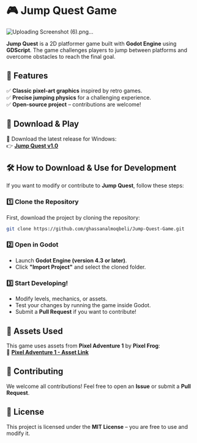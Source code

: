 # 🎮 Jump Quest Game  
![Uploading Screenshot (6).png…]()

**Jump Quest** is a 2D platformer game built with **Godot Engine** using **GDScript**. The game challenges players to jump between platforms and overcome obstacles to reach the final goal.  

## 🚀 Features  
✅ **Classic pixel-art graphics** inspired by retro games.  
✅ **Precise jumping physics** for a challenging experience.   
✅ **Open-source project** – contributions are welcome!  

## 💾 Download & Play  
🔹 Download the latest release for Windows:  
👉 **[Jump Quest v1.0](https://github.com/ghassanalmoqbeli/Jump-Quest-Game/releases/tag/v1.0)**  

## 🛠️ How to Download & Use for Development  

If you want to modify or contribute to **Jump Quest**, follow these steps:  

### 1️⃣ Clone the Repository  
First, download the project by cloning the repository:  

```sh
git clone https://github.com/ghassanalmoqbeli/Jump-Quest-Game.git
```

### 2️⃣ Open in Godot  
- Launch **Godot Engine (version 4.3 or later)**.  
- Click **"Import Project"** and select the cloned folder.  

### 3️⃣ Start Developing!  
- Modify levels, mechanics, or assets.  
- Test your changes by running the game inside Godot.  
- Submit a **Pull Request** if you want to contribute!  

## 🎨 Assets Used  
This game uses assets from **Pixel Adventure 1** by **Pixel Frog**:  
🔗 **[Pixel Adventure 1 - Asset Link](https://pixelfrog-assets.itch.io/pixel-adventure-1)**  

## 🤝 Contributing  
We welcome all contributions! Feel free to open an **Issue** or submit a **Pull Request**.  

## 📜 License  
This project is licensed under the **MIT License** – you are free to use and modify it.


